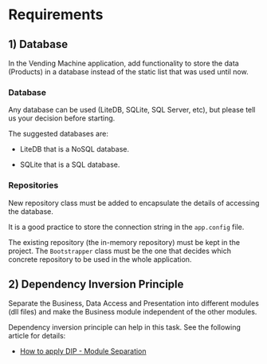 # Requirements

## 1) Database

In the Vending Machine application, add functionality to store the data (Products) in a database instead of the static list that was used until now.

### Database

Any database can be used (LiteDB, SQLite, SQL Server, etc), but please tell us your decision before starting.

The suggested databases are:

- LiteDB that is a NoSQL database.

- SQLite that is a SQL database.

### Repositories

New repository class must be added to encapsulate the details of accessing the database.

It is a good practice to store the connection string in the `app.config` file.

The existing repository (the in-memory repository) must be kept in the project. The `Bootstrapper` class must be the one that decides which concrete repository to be used in the whole application.

## 2) Dependency Inversion Principle

Separate the Business, Data Access and Presentation into different modules (dll files) and make the Business module independent of the other modules. 

Dependency inversion principle can help in this task. See the following article for details: 

- [How to apply DIP - Module Separation](how-to-apply-dip/README.md)

